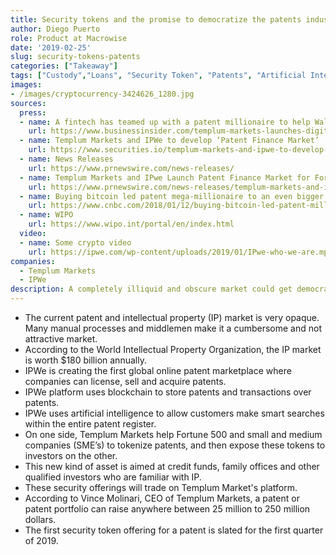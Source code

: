 ```yaml
---
title: Security tokens and the promise to democratize the patents industry
author: Diego Puerto
role: Product at Macrowise
date: '2019-02-25'
slug: security-tokens-patents
categories: ["Takeaway"]
tags: ["Custody","Loans", "Security Token", "Patents", "Artificial Intelligence", "Intellectual Property", "Blockchain"]
images:
- /images/cryptocurrency-3424626_1280.jpg
sources:
  press:
  - name: A fintech has teamed up with a patent millionaire to help Wall Street own a slice of a company's most valuable inventions
    url: https://www.businessinsider.com/templum-markets-launches-digital-securities-for-patent-portfolios-2019-1
  - name: Templum Markets and IPWe to develop ‘Patent Finance Market’
    url: https://www.securities.io/templum-markets-and-ipwe-to-develop-patent-finance-market/
  - name: News Releases
    url: https://www.prnewswire.com/news-releases/
  - name: Templum Markets and IPwe Launch Patent Finance Market for Fortune Global 500 Companies and SMEs
    url: https://www.prnewswire.com/news-releases/templum-markets-and-ipwe-launch-patent-finance-market-for-fortune-global-500-companies-and-smes-300782316.html
  - name: Buying bitcoin led patent mega-millionaire to an even bigger investing idea
    url: https://www.cnbc.com/2018/01/12/buying-bitcoin-led-patent-millionaire-to-even-bigger-investing-idea.html
  - name: WIPO
    url: https://www.wipo.int/portal/en/index.html
  video:
  - name: Some crypto video
    url: https://ipwe.com/wp-content/uploads/2019/01/IPwe-who-we-are.mp4
companies:
  - Templum Markets
  - IPWe
description: A completely illiquid and obscure market could get democratized through Security Tokens.
---
```


- The current patent and intellectual property (IP) market is very opaque. Many manual processes and middlemen make it a cumbersome and not attractive market.
- According to the World Intellectual Property Organization, the IP market is worth $180 billion annually.
- IPWe is creating the first global online patent marketplace where companies can license, sell and acquire patents.
- IPWe platform uses blockchain to store patents and transactions over patents.
- IPWe uses artificial intelligence to allow customers make smart searches within the entire patent register.
- On one side, Templum Markets help Fortune 500 and small and medium companies (SME’s) to tokenize patents, and then expose these tokens to investors on the other.
- This new kind of asset is aimed at credit funds, family offices and other qualified investors who are familiar with IP.
- These security offerings will trade on Templum Market's platform.
- According to Vince Molinari, CEO of Templum Markets, a patent or patent portfolio can raise anywhere between 25 million to 250 million dollars.
- The first security token offering for a patent is slated for the first quarter of 2019.
